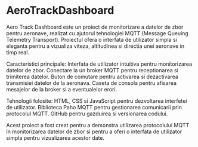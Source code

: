 # AeroTrackDashboard

Aero Track Dashboard este un proiect de monitorizare a datelor de zbor pentru aeronave, realizat cu ajutorul tehnologiei MQTT (Message Queuing Telemetry Transport). 
Proiectul ofera o interfata de utilizator simpla si eleganta pentru a vizualiza viteza, altitudinea si directia unei aeronave in timp real.

Caracteristici principale:
Interfata de utilizator intuitiva pentru monitorizarea datelor de zbor.
Conectare la un broker MQTT pentru receptionarea si trimiterea datelor.
Buton de comutare pentru activarea si dezactivarea transmisiei datelor de la aeronava.
Caseta de consola pentru afisarea mesajelor de la broker si a eventualelor erori.

Tehnologii folosite:
HTML, CSS si JavaScript pentru dezvoltarea interfetei de utilizator.
Biblioteca Paho MQTT pentru gestionarea comunicarii prin protocolul MQTT.
GitHub pentru gazduirea si versionarea codului.

Acest proiect a fost creat pentru a demonstra utilizarea protocolului MQTT în monitorizarea datelor de zbor si pentru a oferi o interfata de utilizator simpla pentru vizualizarea acestor date.
